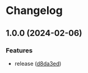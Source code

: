 # Changelog

## 1.0.0 (2024-02-06)


### Features

* release ([d8da3ed](https://github.com/Argeare5/web3-proofs-helper/commit/d8da3ed653cad6156f6f641fc2dbf25e4e49ca31))
